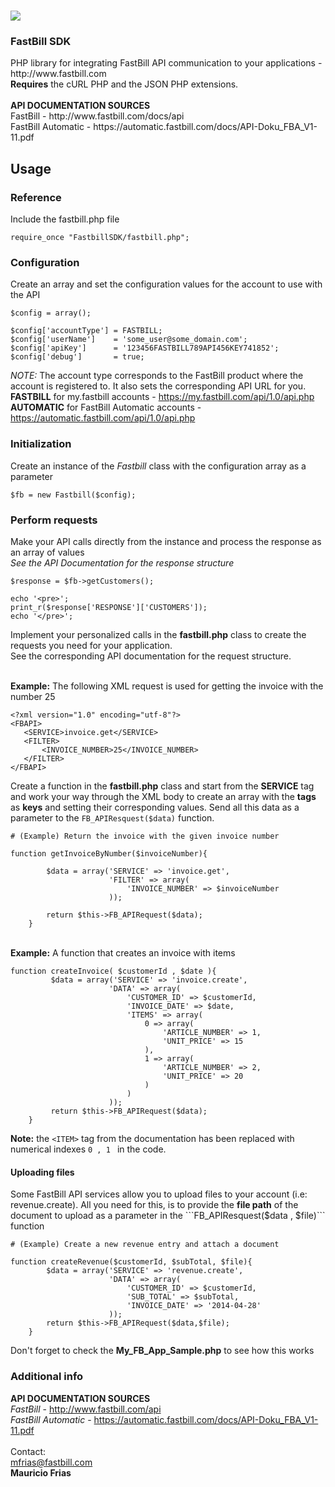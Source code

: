 <a href="www.fastbill.com"><img src="http://p1.zdassets.com/hc/settings_assets/24003/200023827/xYwdOGx7EalbzFRykLsAgg-logo1900x500_ohnestreifen.png"/></a>
==========================

<h3>FastBill SDK </h3>PHP library for integrating FastBill API communication to your applications - http://www.fastbill.com
<br><b>Requires</b> the cURL PHP and the JSON PHP extensions.
<br>
<br>
<b>API DOCUMENTATION SOURCES</b>
<br>FastBill - http://www.fastbill.com/docs/api
<br>FastBill Automatic - https://automatic.fastbill.com/docs/API-Doku_FBA_V1-11.pdf
<br>


<h2>Usage</h2>

<h3>Reference</h3>


Include the fastbill.php file 


```
require_once "FastbillSDK/fastbill.php";
```

<h3>Configuration</h3>

Create an array and set the configuration values for the account to use with the API

```
$config = array();
            
$config['accountType'] = FASTBILL;
$config['userName']    = 'some_user@some_domain.com';
$config['apiKey']      = '123456FASTBILL789API456KEY741852';                        
$config['debug']       = true;
```

_NOTE:_ The account type corresponds to the FastBill product where the account is registered to. It also sets the corresponding API URL for you.<br>
<b>FASTBILL</b> for my.fastbill accounts - https://my.fastbill.com/api/1.0/api.php<br>
<b>AUTOMATIC</b> for FastBill Automatic accounts - https://automatic.fastbill.com/api/1.0/api.php<br>

<h3>Initialization</h3>

Create an instance of the _Fastbill_ class with the configuration array as a parameter

```
$fb = new Fastbill($config);
```

<h3>Perform requests</h3>

Make your API calls directly from the instance and process the response as an array of values
<br> _See the API Documentation for the response structure_

```
$response = $fb->getCustomers();

echo '<pre>';
print_r($response['RESPONSE']['CUSTOMERS']);
echo '</pre>';

```

Implement your personalized calls in the <b>fastbill.php</b> class to create the requests you need for your application.
<br>See the corresponding API documentation for the request structure.

<br><b>Example:</b> The following XML request is used for getting the invoice with the number 25

```
<?xml version="1.0" encoding="utf-8"?>
<FBAPI>
   <SERVICE>invoice.get</SERVICE>
   <FILTER>
       <INVOICE_NUMBER>25</INVOICE_NUMBER>
   </FILTER>
</FBAPI>
```
Create a function in the <b>fastbill.php</b> class and start from the <b>SERVICE</b> tag and work your way through the XML body to create an array with the <b>tags</b> as <b>keys</b> and setting their corresponding values. Send all this data as a parameter to the ```FB_APIResquest($data)``` function.

```
# (Example) Return the invoice with the given invoice number

function getInvoiceByNumber($invoiceNumber){

        $data = array('SERVICE' => 'invoice.get',
                      'FILTER' => array(
                          'INVOICE_NUMBER' => $invoiceNumber
                      ));
                      
        return $this->FB_APIRequest($data);        
    }
```

<br><b>Example:</b> A function that creates an invoice with items

```
function createInvoice( $customerId , $date ){
         $data = array('SERVICE' => 'invoice.create',
                      'DATA' => array(
                          'CUSTOMER_ID' => $customerId,
                          'INVOICE_DATE' => $date,
                          'ITEMS' => array(
                              0 => array(
                                  'ARTICLE_NUMBER' => 1,
                                  'UNIT_PRICE' => 15
                              ),
                              1 => array(
                                  'ARTICLE_NUMBER' => 2,
                                  'UNIT_PRICE' => 20
                              )
                          )
                      ));   
         return $this->FB_APIRequest($data);
    }

```
<b>Note:</b> the ```<ITEM>``` tag from the documentation has been replaced with numerical indexes ```0 , 1 ``` in the code.


<h4>Uploading files</h4>
Some FastBill API services allow you to upload files to your account (i.e: revenue.create). All you need for this, is to provide the <b>file path</b> of the document to upload as a parameter in the ```FB_APIResquest($data , $file)``` function 

```
# (Example) Create a new revenue entry and attach a document

function createRevenue($customerId, $subTotal, $file){
        $data = array('SERVICE' => 'revenue.create',
                      'DATA' => array(
                          'CUSTOMER_ID' => $customerId,
                          'SUB_TOTAL' => $subTotal,
                          'INVOICE_DATE' => '2014-04-28'
                      ));
        return $this->FB_APIRequest($data,$file);        
    }
```

Don't forget to check the <b>My_FB_App_Sample.php</b> to see how this works


<h3>Additional info</h3>

<b>API DOCUMENTATION SOURCES</b>
<br>_FastBill_ - http://www.fastbill.com/api
<br>_FastBill Automatic_ - https://automatic.fastbill.com/docs/API-Doku_FBA_V1-11.pdf
<br>
<br>
Contact:
<br>mfrias@fastbill.com
<br><b>Mauricio Frias</b>


